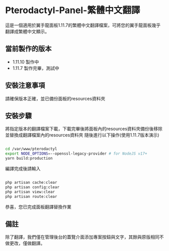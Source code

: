 # Pterodactyl-Panel-繁體中文翻譯
這是一個適用於翼手龍面板1.11.7的繁體中文翻譯檔案，可將您的翼手龍面板幾乎翻譯成繁體中文顯示。

## 當前製作的版本
- 1.11.10 製作中
- 1.11.7 製作完畢，測試中

## 安裝注意事項
請確保版本正確，並已備份面板的resources資料夾

## 安裝步驟
將指定版本的翻譯檔案下載，下載完畢後將面板內的resources資料夾備份後移除並替換成翻譯檔案內的resources資料夾
隨後進行以下操作(使用1.11.7版本演示)
```bash

cd /var/www/pterodactyl
export NODE_OPTIONS=--openssl-legacy-provider # for NodeJS v17+
yarn build:production

```

編譯完成後請輸入
```bash

php artisan cache:clear
php artisan config:clear
php artisan view:clear
php artisan route:clear

```
恭喜，您已完成面板翻譯替換作業

## 備註
除了翻譯，我們僅在管理後台的蓋覽介面添加專案按鈕與文字，其餘與原版相同不做更改，僅做翻譯。